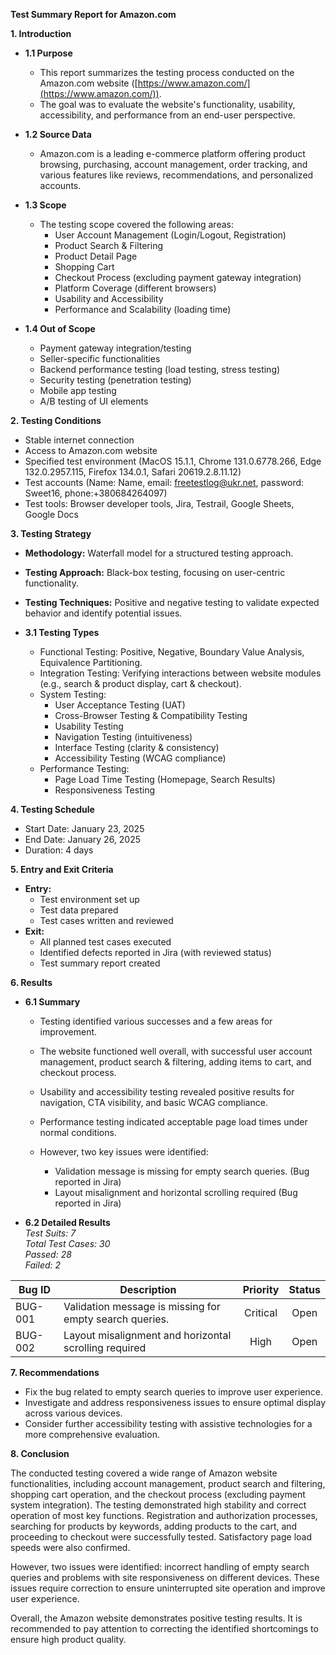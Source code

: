 **Test Summary Report for Amazon.com**

**1\. Introduction**

* **1.1 Purpose**

  * This report summarizes the testing process conducted on the Amazon.com website ([https://www.amazon.com/](https://www.amazon.com/)).  
  * The goal was to evaluate the website's functionality, usability, accessibility, and performance from an end-user perspective.  
* **1.2 Source Data**

  * Amazon.com is a leading e-commerce platform offering product browsing, purchasing, account management, order tracking, and various features like reviews, recommendations, and personalized accounts.  
* **1.3 Scope**

  * The testing scope covered the following areas:  
    * User Account Management (Login/Logout, Registration)  
    * Product Search & Filtering  
    * Product Detail Page  
    * Shopping Cart  
    * Checkout Process (excluding payment gateway integration)  
    * Platform Coverage (different browsers)  
    * Usability and Accessibility  
    * Performance and Scalability (loading time)  
* **1.4 Out of Scope**

  * Payment gateway integration/testing  
  * Seller-specific functionalities  
  * Backend performance testing (load testing, stress testing)  
  * Security testing (penetration testing)  
  * Mobile app testing  
  * A/B testing of UI elements

**2\. Testing Conditions**

* Stable internet connection  
* Access to Amazon.com website  
* Specified test environment (MacOS 15.1.1, Chrome 131.0.6778.266, Edge 132.0.2957.115, Firefox 134.0.1, Safari 20619.2.8.11.12)  
* Test accounts (Name: Name, email: freetestlog@ukr.net, password: Sweet16, phone:+380684264097)  
* Test tools: Browser developer tools, Jira, Testrail, Google Sheets, Google Docs 

**3\. Testing Strategy**

* **Methodology:** Waterfall model for a structured testing approach.

* **Testing Approach:** Black-box testing, focusing on user-centric functionality.

* **Testing Techniques:** Positive and negative testing to validate expected behavior and identify potential issues.

* **3.1 Testing Types**

  * Functional Testing: Positive, Negative, Boundary Value Analysis, Equivalence Partitioning.  
  * Integration Testing: Verifying interactions between website modules (e.g., search & product display, cart & checkout).  
  * System Testing:  
    * User Acceptance Testing (UAT)  
    * Cross-Browser Testing & Compatibility Testing  
    * Usability Testing  
    * Navigation Testing (intuitiveness)  
    * Interface Testing (clarity & consistency)  
    * Accessibility Testing (WCAG compliance)  
  * Performance Testing:  
    * Page Load Time Testing (Homepage, Search Results)  
    * Responsiveness Testing

**4\. Testing Schedule**

* Start Date: January 23, 2025  
* End Date: January 26, 2025  
* Duration: 4 days

**5\. Entry and Exit Criteria**

* **Entry:**  
  * Test environment set up  
  * Test data prepared  
  * Test cases written and reviewed  
* **Exit:**  
  * All planned test cases executed  
  * Identified defects reported in Jira (with reviewed status)  
  * Test summary report created

**6\. Results**

* **6.1 Summary**

  * Testing identified various successes and a few areas for improvement.

  * The website functioned well overall, with successful user account management, product search & filtering, adding items to cart, and checkout process.

  * Usability and accessibility testing revealed positive results for navigation, CTA visibility, and basic WCAG compliance.

  * Performance testing indicated acceptable page load times under normal conditions.

  * However, two key issues were identified:

    * Validation message is missing for empty search queries. (Bug reported in Jira)  
    * Layout misalignment and horizontal scrolling required (Bug reported in Jira)  
        
* **6.2 Detailed Results**  
  *Test Suits: 7*  
  *Total Test Cases: 30*  
  *Passed: 28*  
  *Failed: 2*

| Bug ID | Description | Priority | Status |
| ----- | ----- | :---: | :---: |
| BUG-001 | Validation message is missing for empty search queries.  | Critical | Open |
| BUG-002 | Layout misalignment and horizontal scrolling required  | High | Open |


**7\. Recommendations**

* Fix the bug related to empty search queries to improve user experience.  
* Investigate and address responsiveness issues to ensure optimal display across various devices.  
* Consider further accessibility testing with assistive technologies for a more comprehensive evaluation.

**8\. Conclusion**

The conducted testing covered a wide range of Amazon website functionalities, including account management, product search and filtering, shopping cart operation, and the checkout process (excluding payment system integration). The testing demonstrated high stability and correct operation of most key functions. Registration and authorization processes, searching for products by keywords, adding products to the cart, and proceeding to checkout were successfully tested. Satisfactory page load speeds were also confirmed.

However, two issues were identified: incorrect handling of empty search queries and problems with site responsiveness on different devices. These issues require correction to ensure uninterrupted site operation and improve user experience.

Overall, the Amazon website demonstrates positive testing results. It is recommended to pay attention to correcting the identified shortcomings to ensure high product quality.
